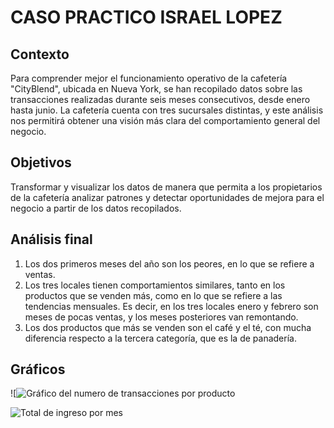 # CASO PRACTICO ISRAEL LOPEZ
## Contexto 
Para comprender mejor el funcionamiento operativo de la cafetería "CityBlend", ubicada en Nueva York, se han recopilado datos sobre las transacciones realizadas durante seis meses consecutivos, desde enero hasta junio. La cafetería cuenta con tres sucursales distintas, y este análisis nos permitirá obtener una visión más clara del comportamiento general del negocio.
## Objetivos 
Transformar y visualizar los datos de manera que permita a los propietarios de la cafetería analizar patrones y detectar oportunidades de mejora para el negocio a partir de los datos recopilados. 
## Análisis final 
1. Los dos primeros meses del año son los peores, en lo que se refiere a ventas.
2. Los tres locales tienen comportamientos similares, tanto en los productos que se venden más, como en lo que se refiere a las tendencias mensuales. Es decir, en los tres locales enero y febrero son meses de pocas ventas, y los meses posteriores van remontando.
3. Los dos productos que más se venden son el café y el té, con mucha diferencia respecto a la tercera categoría, que es la de panadería.
## Gráficos 
![![Gráfico del numero de transacciones por producto](https://github.com/user-attachments/assets/55283464-b931-41b3-9fef-569e4bfbea68) 

![Total de ingreso por mes](https://github.com/user-attachments/assets/38932fa5-7753-4e3d-9ce4-0064eb98b18b)
